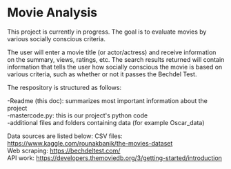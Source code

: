 # Movie Analysis
This project is currently in progress. The goal is to evaluate movies by various socially conscious criteria. 

The user will enter a movie title (or actor/actress) and receive information on the summary, views, ratings, etc. The search results returned will contain information that tells the user how socially conscious the movie is based on various criteria, such as whether or not it passes the Bechdel Test.

The respository is structured as follows:

-Readme (this doc): summarizes most important information about the project  
-mastercode.py: this is our project's python code  
-additional files and folders containing data (for example Oscar_data)

Data sources are listed below:
CSV files: https://www.kaggle.com/rounakbanik/the-movies-dataset  
Web scraping: https://bechdeltest.com/  
API work: https://developers.themoviedb.org/3/getting-started/introduction
